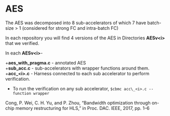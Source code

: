 # AES 

The AES was decomposed into 8 sub-accelerators of which 7 have batch-size > 1 (considered for strong FC and intra-batch FC)   

In each repository you will find 4 versions of the AES in Directories **AESv\<i\>** that we verified.  

In each **AESv\<i\>**-   
   
+**aes\_with\_pragma.c** - annotated AES  
+**sub_acc.c** - sub-accelerators with wrapper functions around them.  
+**acc\_\<i\>.c** - Harness connected to each sub accelerator to perform verification.  
 + To run the verification on any sub accelerator, `$cbmc acc\_<i>.c --function wrapper`  


Cong, P. Wei, C. H. Yu, and P. Zhou, “Bandwidth optimization through on-chip memory restructuring for HLS,” in Proc. DAC. IEEE, 2017, pp. 1–6
